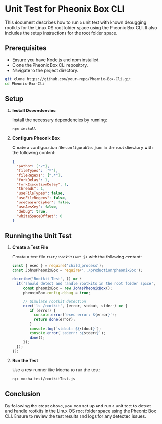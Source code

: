 # Unit Test for Pheonix Box CLI

This document describes how to run a unit test with known debugging rootkits for the Linux OS root folder space using the Pheonix Box CLI. It also includes the setup instructions for the root folder space.

## Prerequisites

- Ensure you have Node.js and npm installed.
- Clone the Pheonix Box CLI repository.
- Navigate to the project directory.

```sh
git clone https://github.com/your-repo/Pheonix-Box-Cli.git
cd Pheonix-Box-Cli
```

## Setup

1. **Install Dependencies**

    Install the necessary dependencies by running:

    ```sh
    npm install
    ```

2. **Configure Pheonix Box**

    Create a configuration file `configurable.json` in the root directory with the following content:

    ```json
    {
      "paths": ["/"],
      "fileTypes": ["*"],
      "fileRegexs": [".*"],
      "forkDelay": 1,
      "forkExecutionDelay": 1,
      "threads": 1,
      "useFileTypes": false,
      "useFileRegexs": false,
      "useCeaserCipher": false,
      "useAesKey": false,
      "debug": true,
      "whiteSpaceOffset": 0
    }
    ```

## Running the Unit Test

1. **Create a Test File**

    Create a test file `test/rootkitTest.js` with the following content:

    ```js
    const { exec } = require('child_process');
    const JohnsPheonixBox = require('../production/pheonixBox');

    describe('Rootkit Test', () => {
      it('should detect and handle rootkits in the root folder space', (done) => {
         const pheonixBox = new JohnsPheonixBox();
         pheonixBox.config.debug = true;

         // Simulate rootkit detection
         exec('ls /rootkit', (error, stdout, stderr) => {
            if (error) {
              console.error(`exec error: ${error}`);
              return done(error);
            }
            console.log(`stdout: ${stdout}`);
            console.error(`stderr: ${stderr}`);
            done();
         });
      });
    });
    ```

2. **Run the Test**

    Use a test runner like Mocha to run the test:

    ```sh
    npx mocha test/rootkitTest.js
    ```

## Conclusion

By following the steps above, you can set up and run a unit test to detect and handle rootkits in the Linux OS root folder space using the Pheonix Box CLI. Ensure to review the test results and logs for any detected issues.
